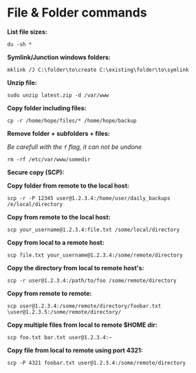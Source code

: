 # File & Folder commands

**List file sizes:**

	du -sh *

**Symlink/Junction windows folders:**
	
	mklink /J C:\folder\to\create C:\existing\folder\to\symlink
	
**Unzip file:**
```
sudo unzip latest.zip -d /var/www
```

**Copy folder including files:**

	cp -r /home/hope/files/* /home/hope/backup

**Remove folder + subfolders + files:**
	
_Be carefull with the `f` flag, it can not be undone_

	rm -rf /etc/var/www/somedir


**Secure copy (SCP):**

**Copy folder from remote to the local host:**

	scp -r -P 12345 user@1.2.3.4:/home/user/daily_backups /e/local/directory

**Copy from remote to the local host:**

	scp your_username@1.2.3.4:file.txt /some/local/directory

**Copy from local to a remote host:**

	scp file.txt your_username@1.2.3.4:/some/remote/directory

**Copy the directory from local to remote host's:**

	scp -r user@1.2.3.4:/path/to/foo /some/remote/directory


**Copy from remote to remote:**

	scp user@1.2.3.4:/some/remote/directory/foobar.txt \user@1.2.3.5:/some/remote/directory/


**Copy multiple files from local to remote $HOME dir:**

	scp foo.txt bar.txt user@1.2.3.4:~


**Copy file from local to remote using port 4321:**

	scp -P 4321 foobar.txt user@1.2.3.4:/some/remote/directory


